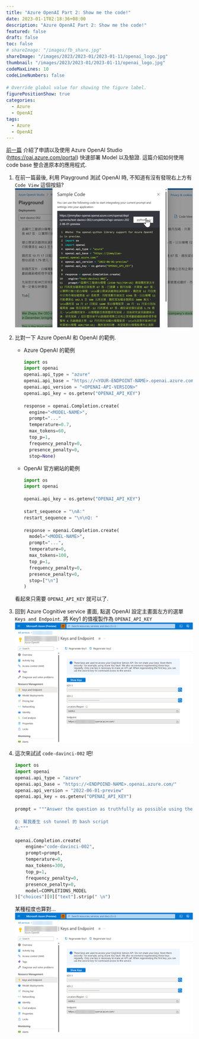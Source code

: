 ```yaml
---
title: "Azure OpenAI Part 2: Show me the code!"
date: 2023-01-1T02:18:36+08:00
description: "Azure OpenAI Part 2: Show me the code!"
featured: false
draft: false
toc: false
# shareImage: "/images/fb_share.jpg"
shareImage: "/images/2023/2023-01/2023-01-11/openai_logo.jpg"
thumbnail: "/images/2023/2023-01/2023-01-11/openai_logo.jpg"
codeMaxLines: 10
codeLineNumbers: false

# Override global value for showing the figure label.
figurePositionShow: true
categories:
  - Azure
  - OpenAI
tags:
  - Azure
  - OpenAI
---
```


[前一篇](https://jimmyliao.net/post/2023-01-11-azure-openai/) 介紹了申請以及使用 Azure OpenAI Studio (https://oai.azure.com/portal) 快速部署 Model 以及驗證. 這篇介紹如何使用 code base 整合進原本的應用程式.

<!--more-->

1. 在前一篇最後, 利用 Playground 測試 OpenAI 時, 不知道有沒有發現右上方有 `Code View` 這個按鈕?  
  ![](/images/2023/2023-01/2023-01-11/08.png)

2. 比對一下 Azure OpenAI 和 OpenAI 的範例.
 
    - Azure OpenAI 的範例

      ```python
      import os
      import openai
      openai.api_type = "azure"
      openai.api_base = "https://<YOUR-ENDPOINT-NAME>.openai.azure.com/"
      openai.api_version = "<OPENAI-API-VERSION>"
      openai.api_key = os.getenv("OPENAI_API_KEY")

      response = openai.Completion.create(
        engine="<MODEL-NAME>",
        prompt="..."
        temperature=0.7,
        max_tokens=60,
        top_p=1,
        frequency_penalty=0,
        presence_penalty=0,
        stop=None)    
      ```


    - OpenAI 官方網站的範例

      ```python
      import os
      import openai

      openai.api_key = os.getenv("OPENAI_API_KEY")

      start_sequence = "\nA:"
      restart_sequence = "\n\nQ: "

      response = openai.Completion.create(
        model="<MODEL-NAME>",
        prompt="...",
        temperature=0,
        max_tokens=100,
        top_p=1,
        frequency_penalty=0,
        presence_penalty=0,
        stop=["\n"]
      )
      ```

    看起來只需要 `OPENAI_API_KEY` 就可以了.

3. 回到 Azure Cognitive service 畫面, 點選 OpenAI 設定主畫面左方的選單 `Keys and Endpoint`. 將 Key1 的值複製作為 `OPENAI_API_KEY`
  ![](/images/2023/2023-01/2023-01-11/09.png)


4. 這次來試試 `code-davinci-002` 吧!

    ```python
    import os
    import openai
    openai.api_type = "azure"
    openai.api_base = "https://<ENDPOIND-NAME>.openai.azure.com/"
    openai.api_version = "2022-06-01-preview"
    openai.api_key = os.getenv("OPENAI_API_KEY")

    prompt = """Answer the question as truthfully as possible using the provided text, and if the answer is not contained within the text below, say "I don't know"

    Q: 幫我產生 ssh tunnel 的 bash script
    A:"""

    openai.Completion.create(
        engine="code-davinci-002",
        prompt=prompt,
        temperature=0,
        max_tokens=300,
        top_p=1,
        frequency_penalty=0,
        presence_penalty=0,
        model=COMPLETIONS_MODEL
    )["choices"][0]["text"].strip(" \n")    
    ```


    某種程度也算對...
  ![](/images/2023/2023-01/2023-01-11/09.png)



